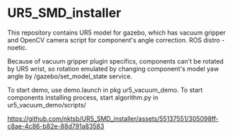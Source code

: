 # UR5_SMD_installer
This repository contains UR5 model for gazebo, which has vacuum gripper and OpenCV camera script for component's angle correction.
ROS distro - noetic.

Because of vacuum gripper plugin specifics, components can't be rotated by UR5 wrist, so rotation emulated by changing component's model yaw angle by /gazebo/set_model_state service.

To start demo, use demo.launch in pkg ur5_vacuum_demo.
To start components installing process, start algorithm.py in ur5_vacuum_demo/scripts/

https://github.com/nktsb/UR5_SMD_installer/assets/55137551/305098ff-c8ae-4c86-b82e-88d791a83583

